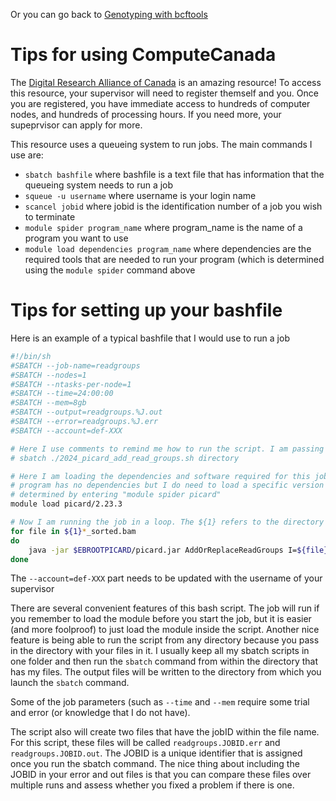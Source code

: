 Or you can go back to [Genotyping with bcftools](https://github.com/evansbenj/2024_BIO722/blob/master/5_genotyping_with_bcftools.md)

# Tips for using ComputeCanada

The [Digital Research Alliance of Canada](https://ccdb.alliancecan.ca/security/login) is an amazing resource!  To access this resource, your supervisor will need to register themself and you. Once you are registered, you have immediate access to hundreds of computer nodes, and hundreds of processing hours. If you need more, your supeprvisor can apply for more.

This resource uses a queueing system to run jobs.  The main commands I use are:
* `sbatch bashfile` where bashfile is a text file that has information that the queueing system needs to run a job
* `squeue -u username` where username is your login name
* `scancel jobid` where jobid is the identification number of a job you wish to terminate
* `module spider program_name` where program_name is the name of a program you want to use
* `module load dependencies program_name` where dependencies are the required tools that are needed to run your program (which is determined using the `module spider` command above

# Tips for setting up your bashfile

Here is an example of a typical bashfile that I would use to run a job
```sh
#!/bin/sh
#SBATCH --job-name=readgroups
#SBATCH --nodes=1
#SBATCH --ntasks-per-node=1
#SBATCH --time=24:00:00
#SBATCH --mem=8gb
#SBATCH --output=readgroups.%J.out
#SBATCH --error=readgroups.%J.err
#SBATCH --account=def-XXX

# Here I use comments to remind me how to run the script. I am passing in a path of a directory
# sbatch ./2024_picard_add_read_groups.sh directory 

# Here I am loading the dependencies and software required for this job; this particular
# program has no dependencies but I do need to load a specific version which was
# determined by entering "module spider picard"
module load picard/2.23.3

# Now I am running the job in a loop. The ${1} refers to the directory I passed in with the sbatch command
for file in ${1}*_sorted.bam
do
    java -jar $EBROOTPICARD/picard.jar AddOrReplaceReadGroups I=${file} O=${file}_rg.bam RGID=4 RGLB=$(basename $file) RGPL=ILLUMINA RGPU=$(basename $file) RGSM=$(basename $file)
done

```

The `--account=def-XXX` part needs to be updated with the username of your supervisor

There are several convenient features of this bash script. The job will run if you remember to load the module before you start the job, but it is easier (and more foolproof) to just load the module inside the script. Another nice feature is being able to run the script from any directory because you pass in the directory with your files in it. I usually keep all my sbatch scripts in one folder and then run the `sbatch` command from within the directory that has my files. The output files will be written to the directory from which you launch the `sbatch` command.

Some of the job parameters (such as `--time` and `--mem` require some trial and error (or knowledge that I do not have). 

The script also will create two files that have the jobID within the file name. For this script, these files will be called `readgroups.JOBID.err` and  `readgroups.JOBID.out`. The JOBID is a unique identifier that is assigned once you run the sbatch command. The nice thing about including the JOBID in your error and out files is that you can compare these files over multiple runs and assess whether you fixed a problem if there is one.
